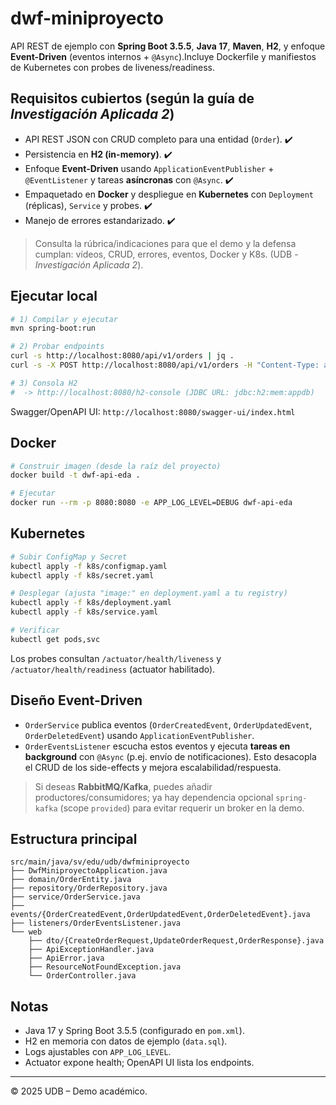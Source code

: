 # dwf-miniproyecto

API REST de ejemplo con **Spring Boot 3.5.5**, **Java 17**, **Maven**, **H2**, y enfoque **Event-Driven** (eventos internos + `@Async`).Incluye Dockerfile y manifiestos de Kubernetes con probes de liveness/readiness.

## Requisitos cubiertos (según la guía de *Investigación Aplicada 2*)

- API REST JSON con CRUD completo para una entidad (`Order`). ✔️
- Persistencia en **H2 (in-memory)**. ✔️
- Enfoque **Event-Driven** usando `ApplicationEventPublisher` + `@EventListener` y tareas **asíncronas** con `@Async`. ✔️
- Empaquetado en **Docker** y despliegue en **Kubernetes** con `Deployment` (réplicas), `Service` y probes. ✔️
- Manejo de errores estandarizado. ✔️

> Consulta la rúbrica/indicaciones para que el demo y la defensa cumplan: vídeos, CRUD, errores, eventos, Docker y K8s. (UDB - *Investigación Aplicada 2*).

## Ejecutar local

```bash
# 1) Compilar y ejecutar
mvn spring-boot:run

# 2) Probar endpoints
curl -s http://localhost:8080/api/v1/orders | jq .
curl -s -X POST http://localhost:8080/api/v1/orders -H "Content-Type: application/json" \  -d '{"customerName":"Carlos","total":120.50}' | jq .

# 3) Consola H2
#  -> http://localhost:8080/h2-console (JDBC URL: jdbc:h2:mem:appdb)
```

Swagger/OpenAPI UI: `http://localhost:8080/swagger-ui/index.html`

## Docker

```bash
# Construir imagen (desde la raíz del proyecto)
docker build -t dwf-api-eda .

# Ejecutar
docker run --rm -p 8080:8080 -e APP_LOG_LEVEL=DEBUG dwf-api-eda
```

## Kubernetes

```bash
# Subir ConfigMap y Secret
kubectl apply -f k8s/configmap.yaml
kubectl apply -f k8s/secret.yaml

# Desplegar (ajusta "image:" en deployment.yaml a tu registry)
kubectl apply -f k8s/deployment.yaml
kubectl apply -f k8s/service.yaml

# Verificar
kubectl get pods,svc
```

Los probes consultan `/actuator/health/liveness` y `/actuator/health/readiness` (actuator habilitado).

## Diseño Event-Driven

- `OrderService` publica eventos (`OrderCreatedEvent`, `OrderUpdatedEvent`, `OrderDeletedEvent`) usando `ApplicationEventPublisher`.
- `OrderEventsListener` escucha estos eventos y ejecuta **tareas en background** con `@Async` (p.ej. envío de notificaciones).  Esto desacopla el CRUD de los side-effects y mejora escalabilidad/respuesta.

> Si deseas **RabbitMQ/Kafka**, puedes añadir productores/consumidores; ya hay dependencia opcional `spring-kafka` (scope `provided`) para evitar requerir un broker en la demo.

## Estructura principal

```
src/main/java/sv/edu/udb/dwfminiproyecto
├── DwfMiniproyectoApplication.java
├── domain/OrderEntity.java
├── repository/OrderRepository.java
├── service/OrderService.java
├── events/{OrderCreatedEvent,OrderUpdatedEvent,OrderDeletedEvent}.java
├── listeners/OrderEventsListener.java
└── web
    ├── dto/{CreateOrderRequest,UpdateOrderRequest,OrderResponse}.java
    ├── ApiExceptionHandler.java
    ├── ApiError.java
    ├── ResourceNotFoundException.java
    └── OrderController.java
```

## Notas

- Java 17 y Spring Boot 3.5.5 (configurado en `pom.xml`).
- H2 en memoria con datos de ejemplo (`data.sql`).
- Logs ajustables con `APP_LOG_LEVEL`.
- Actuator expone health; OpenAPI UI lista los endpoints.

---

© 2025 UDB – Demo académico.
